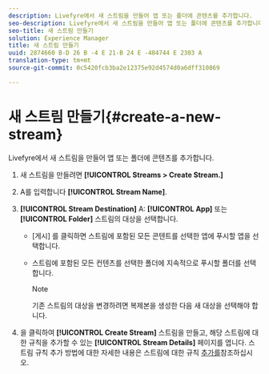 ```yaml
---
description: Livefyre에서 새 스트림을 만들어 앱 또는 폴더에 콘텐츠를 추가합니다.
seo-description: Livefyre에서 새 스트림을 만들어 앱 또는 폴더에 콘텐츠를 추가합니다.
seo-title: 새 스트림 만들기
solution: Experience Manager
title: 새 스트림 만들기
uuid: 2874660 B-D 26 B -4 E 21-B 24 E -484744 E 2303 A
translation-type: tm+mt
source-git-commit: 0c5420fcb3ba2e12375e92d4574d0a6dff310869

---
```



# 새 스트림 만들기{#create-a-new-stream}

Livefyre에서 새 스트림을 만들어 앱 또는 폴더에 콘텐츠를 추가합니다.

1. 새 스트림을 만들려면 **[!UICONTROL Streams > Create Stream.]**
1. A를 입력합니다 **[!UICONTROL Stream Name]**.
1. **[!UICONTROL Stream Destination]** A: **[!UICONTROL App]** 또는 **[!UICONTROL Folder]** 스트림의 대상을 선택합니다.

   * [게시] 를 클릭하면 스트림에 포함된 모든 콘텐트를 선택한 앱에 푸시할 앱을 선택합니다.
   * 스트림에 포함된 모든 컨텐츠를 선택한 폴더에 지속적으로 푸시할 폴더를 선택합니다.

      >[!NOTE]
      >
      >기존 스트림의 대상을 변경하려면 복제본을 생성한 다음 새 대상을 선택해야 합니다.

1. 을 클릭하여 **[!UICONTROL Create Stream]** 스트림을 만들고, 해당 스트림에 대한 규칙을 추가할 수 있는 **[!UICONTROL Stream Details]** 페이지를 엽니다. 스트림 규칙 추가 방법에 대한 자세한 내용은 스트림에 대한 규칙 [추가를](../c-streams/t-add-rules-for-your-stream.md#t_add_rules_for_your_stream)참조하십시오.
